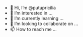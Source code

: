 - 👋 Hi, I’m @putupricilia
- 👀 I’m interested in ...
- 🌱 I’m currently learning ...
- 💞️ I’m looking to collaborate on ...
- 📫 How to reach me ...

<!---
putupricilia/putupricilia is a ✨ special ✨ repository because its `README.md` (this file) appears on your GitHub profile.
You can click the Preview link to take a look at your changes.
--->
